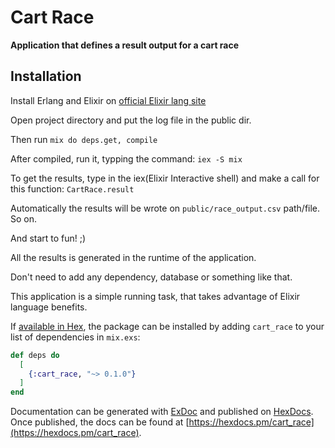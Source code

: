 # Cart Race

**Application that defines a result output for a cart race**

## Installation

Install Erlang and Elixir on [official Elixir lang site](https://elixir-lang.org/install.html)

Open project directory and put the log file in the public dir. 

Then run `mix do deps.get, compile`

After compiled, run it, typping the command: `iex -S mix`

To get the results, type in the iex(Elixir Interactive shell) 
 and make a call for this function: `CartRace.result`  

Automatically the results will be wrote on `public/race_output.csv` path/file. So on.

And start to fun! ;)

All the results is generated in the runtime of the application.

Don't need to add any dependency, database or something like that.

This application is a simple running task, that takes advantage of Elixir language benefits.

If [available in Hex](https://hex.pm/docs/publish), the package can be installed
by adding `cart_race` to your list of dependencies in `mix.exs`:

```elixir
def deps do
  [
    {:cart_race, "~> 0.1.0"}
  ]
end
```

Documentation can be generated with [ExDoc](https://github.com/elixir-lang/ex_doc)
and published on [HexDocs](https://hexdocs.pm). Once published, the docs can
be found at [https://hexdocs.pm/cart_race](https://hexdocs.pm/cart_race).

